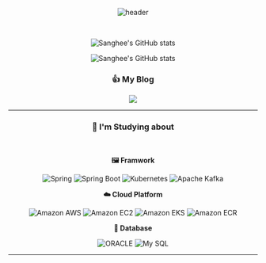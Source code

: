 <div align=center>
  
![header](https://capsule-render.vercel.app/api?type=shark&color=auto&customColorList=9&height=250&section=header&text=Sanghee's%20GitHub&fontSize=70)


<br>

![Sanghee's GitHub stats](https://github-readme-stats.vercel.app/api/top-langs/?username=sanghee0820&show_icons=true&layout=compact)

![Sanghee's GitHub stats](https://github-readme-stats.vercel.app/api?username=sanghee0820&show_icons=true)



### 👍 My Blog
<a href="https://velog.io/@sanghee0820"><img src="https://img.shields.io/badge/velog-1DBF73?style=flat-square&logo=Vimeo&logoColor=white"/></a>

---
### 📖 I'm Studying about
<br>

**🖼️ Framwork**

![Spring](https://img.shields.io/badge/Spring-6DB33F.svg?&style=flat&logo=Spring&logoColor=white)
![Spring Boot](https://img.shields.io/badge/Spring%20Boot-6DB33F.svg?&style=flat&logo=Spring%20Boot&logoColor=white)
![Kubernetes](https://img.shields.io/badge/kubernetes-326CE5.svg?&style=flat&logo=kubernetes&logoColor=white)
![Apache Kafka](https://img.shields.io/badge/Apache%20Kafka-231F20.svg?&style=flat&logo=apachekafka&logoColor=white)

**☁️ Cloud Platform**

![Amazon AWS](https://img.shields.io/badge/Amazon%20AWS-232F3E.svg?&style=flat&logo=amazonaws&logoColor=white)
![Amazon EC2](https://img.shields.io/badge/Amazon%20EC2-FF9900.svg?&style=flat&logo=amazonec2&logoColor=white)
![Amazon EKS](https://img.shields.io/badge/Amazon%20EKS-FF9900.svg?&style=flat&logo=amazoneks&logoColor=white)
![Amazon ECR](https://img.shields.io/badge/Amazon%20ECR-FF9900.svg?&style=flat&logo=amazoneks&logoColor=white)

**💾 Database**

![ORACLE](https://img.shields.io/badge/ORACLE-F80000.svg?&style=flat&logo=oracle&logoColor=white)
![My SQL](https://img.shields.io/badge/My%20SQL-4479A1.svg?&style=flat&logo=mysql&logoColor=white)

---
</div>
